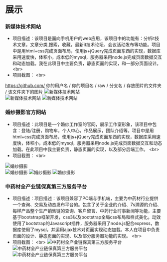 展示
=========
### 新媒体技术网站
* 项目描述：该项目是面向手机用户的web应用，该项目中的功能有：分析it技术文章，文章分类,搜索，收藏，最新it技术论坛、会议活动发布等功能。项目中是用html+css完成页面布局，使用js+jQuery完成页面东西的实现，数据库采用速度快，体积小，成本低的mysql，服务器采用node.js完成页面数据交互和动态加载。我在此项目中主要负责，静态页面的实现，和一部分页面设计。
\<br>
* 项目截图：
\<br>

https://github.com/ 你的用户名 / 你的项目名 / raw / 分支名 / 存放图片的文件夹 / 该文件夹下的图片
![新媒体技术网站](https://github.com/lsl233/work/raw/master/img/ph1.jpg "新媒体技术网站")  
![新媒体技术网站](https://github.com/lsl233/work/raw/master/img/ph2.png "新媒体技术网站")
![新媒体技术网站](https://github.com/lsl233/work/raw/master/img/ph3.png "新媒体技术网站")

### 婚纱摄影官方网站
* 项目描述：此项目是一个婚纱工作室的官网，展示工作室形象，该项目中包含：登陆/注册，购物车，个人中心，作品展示，团队介绍等。项目中是用html+css完成页面布局，使用js+jQuery完成页面东西的实现，数据库采用速度快，体积小，成本低的mysql，服务器采用node.js完成页面数据交互和动态加载。在此项目中我主要负责，静态页面的实现，以及部分后端工作。
\<br>
* 项目截图：
\<br>

![婚纱摄影](https://github.com/lsl233/work/raw/master/img/hs1.png "婚纱摄影")  
![婚纱摄影](https://github.com/lsl233/work/raw/master/img/hs2.png "婚纱摄影")
![婚纱摄影](https://github.com/lsl233/work/raw/master/img/hs3.png "婚纱摄影")
![婚纱摄影](https://github.com/lsl233/work/raw/master/img/hs4.png "婚纱摄影")

### 中药材全产业链保真第三方服务平台
* 项目描述：项目描述：该项目兼容了PC端与手机端，主要为中药材行业提供一个查询、交易及动态发布平台的。包含了关于企业的介绍、7s溯源的介绍、每样产品整个生产销售链的查询、客户留言、中药行业时事新闻等功能，主要基于bootstrap框架开发，css3以及bootstrap全局css布局和样式美化。动效使用了bootstrap的Javascript插件，服务器采用了node.js配合express，数据库使用了mysql，并运用ajax技术对页面实现动态加载。本人在项目中负责页面的设计、静态页面的实现、以及部分服务器功能的实现。
\<br>
* 项目截图：
\<br>
![中药材全产业链保真第三方服务平台](https://github.com/lsl233/work/raw/master/img/hy1.gif "中药材全产业链保真第三方服务平台")
![中药材全产业链保真第三方服务平台](https://github.com/lsl233/work/raw/master/img/hy2.png "中药材全产业链保真第三方服务平台")
![中药材全产业链保真第三方服务平台](https://github.com/lsl233/work/raw/master/img/hy3.png "中药材全产业链保真第三方服务平台")  

